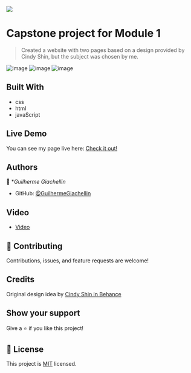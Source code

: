 ![](https://img.shields.io/badge/Microverse-blueviolet)

# Capstone project for Module 1

> Created a website with two pages based on a design provided by Cindy Shin, but the subject was chosen by me.

![image](https://user-images.githubusercontent.com/81584449/124217593-fa285f00-dace-11eb-9dec-0ee0b144b975.png)
![image](https://user-images.githubusercontent.com/81584449/124217368-9b62e580-dace-11eb-9829-721cd348ff0d.png)
![image](https://user-images.githubusercontent.com/81584449/124217395-a584e400-dace-11eb-9b4e-f6b400396b98.png)



## Built With
- css
- html
- javaScript

## Live Demo
You can see my page live here: 
[Check it out!](https://guilhermegiachellin.github.io/Capstone-Project-1/index.html)


## Authors

👤 **Guilherme Giachellin*

- GitHub: [@GuilhermeGiachellin](https://github.com/GuilhermeGiachellin)

## Video

- [Video](https://www.loom.com/share/b9ab8b9e770a4a38809f79e4f2852a5b)

## 🤝 Contributing

Contributions, issues, and feature requests are welcome!

<!--Feel free to check the [issues page](../../issues/).-->
## Credits

Original design idea by [Cindy Shin in Behance](https://www.behance.net/adagio07)

## Show your support

Give a ⭐️ if you like this project!

<!--## Acknowledgments-->


## 📝 License

This project is [MIT](./MIT.md) licensed.

